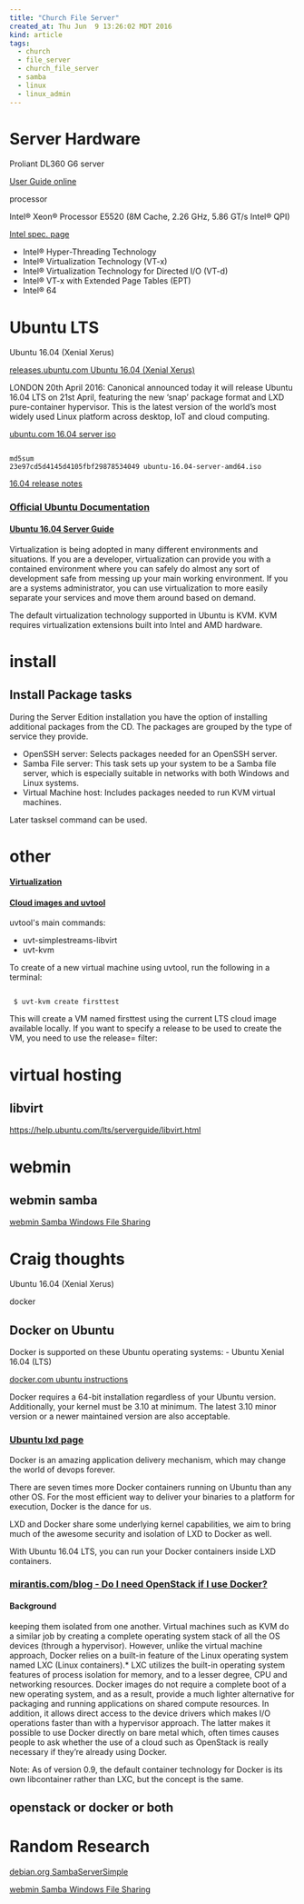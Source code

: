 ```yaml
---
title: "Church File Server"
created_at: Thu Jun  9 13:26:02 MDT 2016
kind: article
tags:
  - church
  - file_server
  - church_file_server
  - samba
  - linux
  - linux_admin
---
```


# Server Hardware

Proliant DL360 G6 server

<a href="http://h20566.www2.hpe.com/hpsc/doc/public/display?docId=emr_na-c01705733&docLocale=en_US" target="_blank">User Guide online</a>

processor

Intel® Xeon® Processor E5520 (8M Cache, 2.26 GHz, 5.86 GT/s Intel® QPI)

<a href="http://ark.intel.com/products/40200/Intel-Xeon-Processor-E5520-8M-Cache-2_26-GHz-5_86-GTs-Intel-QPI" target="_blank">Intel spec. page</a>

<ul>
  <li>Intel® Hyper-Threading Technology</li>
  <li>Intel® Virtualization Technology (VT-x)</li>
  <li>Intel® Virtualization Technology for Directed I/O (VT-d) </li>
  <li>Intel® VT-x with Extended Page Tables (EPT) </li>
  <li>Intel® 64 </li>
</ul>

# Ubuntu LTS

Ubuntu 16.04 (Xenial Xerus)

<a href="http://releases.ubuntu.com/16.04/" target="_blank">releases.ubuntu.com Ubuntu 16.04 (Xenial Xerus)</a>

LONDON 20th April 2016: Canonical announced today it will release Ubuntu
16.04 LTS on 21st April, featuring the new ‘snap’ package format and
LXD pure-container hypervisor. This is the latest version of the world’s
most widely used Linux platform across desktop, IoT and cloud computing.

<a href="http://releases.ubuntu.com/16.04/ubuntu-16.04-server-amd64.iso" target="_blank">ubuntu.com 16.04 server iso</a>

<pre><code>
md5sum
23e97cd5d4145d4105fbf29878534049 ubuntu-16.04-server-amd64.iso
</code></pre>

<a href="https://wiki.ubuntu.com/XenialXerus/ReleaseNotes" target="_blank">16.04 release notes</a>


### <a href="https://help.ubuntu.com/" target="_blank">Official Ubuntu Documentation</a>

#### <a href="https://help.ubuntu.com/lts/serverguide/index.html" target="_blank">Ubuntu 16.04 Server Guide</a>

Virtualization is being adopted in many different environments and
situations. If you are a developer, virtualization can provide you
with a contained environment where you can safely do almost any sort of
development safe from messing up your main working environment. If you
are a systems administrator, you can use virtualization to more easily
separate your services and move them around based on demand.

The default virtualization technology supported in Ubuntu is KVM. KVM
requires virtualization extensions built into Intel and AMD hardware.

# install

## Install Package tasks

During the Server Edition installation you have the option of installing
additional packages from the CD. The packages are grouped by the type
of service they provide.

<ul>
  <li>OpenSSH server: Selects packages needed for an OpenSSH server.</li>
  <li>Samba File server: This task sets up your system to be a Samba file server, which is especially suitable in networks with both Windows and Linux systems.</li>
  <li>Virtual Machine host: Includes packages needed to run KVM virtual machines.</li>
</ul>

Later tasksel command can be used.

# other

#### <a href="https://help.ubuntu.com/lts/serverguide/virtualization.html" target="_blank">Virtualization</a>

#### <a href="https://help.ubuntu.com/lts/serverguide/cloud-images-and-uvtool.html" target="_blank">Cloud images and uvtool</a>

uvtool's main commands:

<ul>
  <li>uvt-simplestreams-libvirt</li>
  <li>uvt-kvm</li>
</ul>

To create of a new virtual machine using uvtool, run the following in a terminal:

<pre><code>
 $ uvt-kvm create firsttest
</code></pre>

This will create a VM named firsttest using the current LTS cloud image
available locally. If you want to specify a release to be used to create
the VM, you need to use the release= filter:


# virtual hosting

## libvirt

<a href="" target="_blank"></a>

https://help.ubuntu.com/lts/serverguide/libvirt.html

# webmin

## webmin samba

<a href="http://doxfer.webmin.com/Webmin/Samba_Windows_File_Sharing" target="_blank">webmin Samba Windows File Sharing</a>

# Craig thoughts

Ubuntu 16.04 (Xenial Xerus)

docker

## Docker on Ubuntu

Docker is supported on these Ubuntu operating systems: - Ubuntu Xenial 16.04 (LTS)

<a href="https://docs.docker.com/engine/installation/linux/ubuntulinux/" target="_blank">docker.com ubuntu instructions</a>

Docker requires a 64-bit installation regardless of your Ubuntu
version. Additionally, your kernel must be 3.10 at minimum. The latest
3.10 minor version or a newer maintained version are also acceptable.


### <a href="http://www.ubuntu.com/cloud/lxd" target="_blank">Ubuntu lxd page</a>

Docker is an amazing application delivery mechanism, which may change
the world of devops forever.

There are seven times more Docker containers running on Ubuntu than
any other OS. For the most efficient way to deliver your binaries to a
platform for execution, Docker is the dance for us.

LXD and Docker share some underlying kernel capabilities, we aim to
bring much of the awesome security and isolation of LXD to Docker as well.

With Ubuntu 16.04 LTS, you can run your Docker containers inside LXD
containers.


### <a href="https://www.mirantis.com/blog/need-openstack-use-docker/" target="_blank">mirantis.com/blog - Do I need OpenStack if I use Docker?</a>

#### Background

keeping them isolated from one another. Virtual machines such as KVM do
a similar job by creating a complete operating system stack of all the
OS devices (through a hypervisor). However, unlike the virtual machine
approach, Docker relies on a built-in feature of the Linux operating
system named LXC (Linux containers).* LXC utilizes the built-in operating
system features of process isolation for memory, and to a lesser degree,
CPU and networking resources. Docker images do not require a complete
boot of a new operating system, and as a result, provide a much lighter
alternative for packaging and running applications on shared compute
resources. In addition, it allows direct access to the device drivers
which makes I/O operations faster than with a hypervisor approach. The
latter makes it possible to use Docker directly on bare metal which,
often times causes people to ask whether the use of a cloud such as
OpenStack is really necessary if they’re already using Docker.

Note: As of version 0.9, the default container technology for Docker is
its own libcontainer rather than LXC, but the concept is the same.


## openstack or docker or both

# Random Research

<a href="https://wiki.debian.org/SambaServerSimple" target="_blank">debian.org SambaServerSimple</a>

<a href="http://doxfer.webmin.com/Webmin/Samba_Windows_File_Sharing" target="_blank">webmin Samba Windows File Sharing</a>


<!--
html boilerplate
<a href="" target="_blank"></a>
<img src="" width="400px">
<ul>
  <li></li>
</ul>
<pre>
</pre>
<pre><code>
</code></pre>
-->

